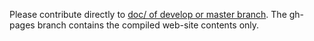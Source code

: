 Please contribute directly to [doc/ of develop or master branch](https://github.com/HazyResearch/deepdive/tree/develop/doc).
The gh-pages branch contains the compiled web-site contents only.
